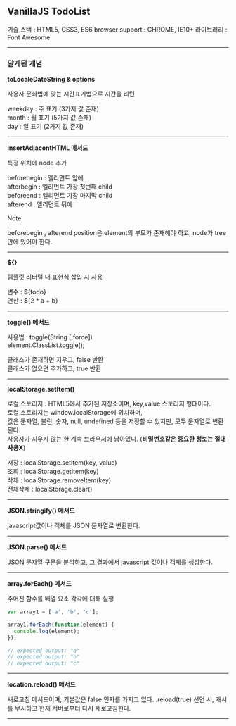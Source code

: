 ## VanillaJS TodoList  

기술 스택 : HTML5, CSS3, ES6
browser support : CHROME, IE10+
라이브러리 : Font Awesome

---

### 알게된 개념

**toLocaleDateString & options**  

사용자 문화법에 맞는 시간표기법으로 시간을 리턴  

weekday : 주 표기 (3가지 값 존재)  
month : 월 표기 (5가지 값 존재)  
day : 일 표기 (2가지 값 존재)  

--- 

**insertAdjacentHTML 메서드**  

특정 위치에 node 추가  

beforebegin : 엘리먼트 앞에  
afterbegin : 엘리먼트 가장 첫번째 child    
beforeend : 엘리먼트 가장 마지막 child  
afterend : 엘리먼트 뒤에  
> [!NOTE]
> beforebegin , afterend position은 element의 부모가 존재해야 하고, node가 tree 안에 있어야 한다.

---

**${}**

템플릿 리터럴 내 표현식 삽입 시 사용

변수 : ${todo}  
연산 : ${2 * a + b}  

--- 

**toggle() 메서드**

사용법 : toggle(String [,force])  
element.ClassList.toggle();

클래스가 존재하면 지우고, false 반환  
클래스가 없으면 추가하고, true 반환

---

**localStorage.setItem()**  

로컬 스토리지 : HTML5에서 추가된 저장소이며, key,value 스토리지 형태이다.  
로컬 스토리지는 window.localStorage에 위치하며,  
값은 문자열, 불린, 숫자, null, undefined 등을 저장할 수 있지만, 모두 문자열로 변환된다.  
사용자가 지우지 않는 한 계속 브라우저에 남아있다. (**비밀번호같은 중요한 정보는 절대 사용X**)

저장 : localStorage.setItem(key, value)  
조회 : localStorage.getItem(key)   
삭제 : localStorage.removeItem(key)  
전체삭제 : localStorage.clear()  

---

**JSON.stringify() 메서드**

javascript값이나 객체를 JSON 문자열로 변환한다.

---

**JSON.parse() 메서드**

JSON 문자열 구문을 분석하고, 그 결과에서 javascript 값이나 객체를 생성한다.

---

**array.forEach() 메서드**

주어진 함수를 배열 요소 각각에 대해 실행

```javascript
var array1 = ['a', 'b', 'c'];

array1.forEach(function(element) {
  console.log(element);
});

// expected output: "a"
// expected output: "b"
// expected output: "c"
```
---

**location.reload() 메서드**

새로고침 메서드이며, 기본값은 false 인자를 가지고 있다.
.reload(true) 선언 시, 캐시를 무시하고 현재 서버로부터 다시 새로고침힌다.

---